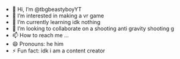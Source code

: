 - 👋 Hi, I’m @tbgbeastyboyYT
- 👀 I’m interested in making a vr game
- 🌱 I’m currently learning idk nothing 
- 💞️ I’m looking to collaborate on a shooting anti gravity shooting g
- 📫 How to reach me ...
- 😄 Pronouns: he him
- ⚡ Fun fact: idk i am a content creator

<!---
tbgbeastyboyYT/tbgbeastyboyYT is a ✨ special ✨ repository because its `README.md` (this file) appears on your GitHub profile.
You can click the Preview link to take a look at your changes.
--->
